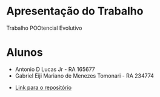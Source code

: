 # Apresentação do Trabalho

Trabalho POOtencial Evolutivo

# Alunos
* Antonio D Lucas Jr - RA 165677
* Gabriel Eiji Mariano de Menezes Tomonari - RA 234774

- [Link para o repositório](https://github.com/GabrielTomonari/DPOO)

